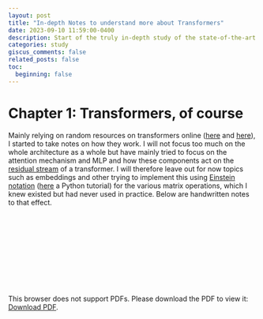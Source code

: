 ```yaml
---
layout: post
title: "In-depth Notes to understand more about Transformers"
date: 2023-09-10 11:59:00-0400
description: Start of the truly in-depth study of the state-of-the-art for Mechanistic Interpretability
categories: study
giscus_comments: false
related_posts: false
toc:
  beginning: false
---
```



# **Chapter 1: Transformers, of course**

Mainly relying on random resources on transformers online ([here](https://transformer-circuits.pub/2021/framework/index.html) and [here](https://deepgram.com/learn/capturing-attention-decoding-the-success-of-transformer-models-in-natural-language-processing)), I started to take notes on how they work. I will not focus too much on the whole architecture as a whole but have mainly tried to focus on the attention mechanism and MLP and how these components act on the [residual stream](https://dynalist.io/d/n2ZWtnoYHrU1s4vnFSAQ519J#z=DHp9vZ0h9lA9OCrzG2Y3rrzH) of a transformer. I will therefore leave out for now topics such as embeddings and other trying to implement this using [Einstein notation](https://en.wikipedia.org/wiki/Einstein_notation) ([here](https://einops.rocks/1-einops-basics/) a Python tutorial) for the various matrix operations, which I knew existed but had never used in practice. Below are handwritten notes to that effect.

<div style="width: 100%; max-width: 100%;">
    <object data="https://www.danielsc4.it/assets/pdf/interpretability_study/Transformer notes.pdf" type="application/pdf" style="width: 100%; height: 500px;">
        <embed src="https://www.danielsc4.it/assets/pdf/interpretability_study/Transformer notes.pdf">
            <p>This browser does not support PDFs. Please download the PDF to view it: <a href="https://www.danielsc4.it/assets/pdf/interpretability_study/Transformer notes.pdf">Download PDF</a>.</p>
        </embed>
    </object>
</div>






